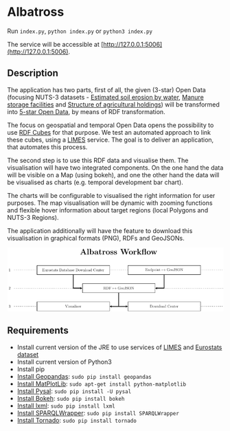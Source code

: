 # Albatross

Run `index.py`, `python index.py` or `python3 index.py`

The service will be accessible at [http://127.0.0.1:5006](http://127.0.0.1:5006).

## Description

The application has two parts, first of all, the given (3-star) Open Data (focusing NUTS-3 datasets - [Estimated soil erosion by water](aei_pr_soiler), [Manure storage facilities](aei_fm_ms) and [Structure of agricultural holdings](ef_r_nuts)) will be transformed into [5-star Open Data](http://5stardata.info/en/), by means of RDF transformation.

The focus on geospatial and temporal Open Data opens the possibility to use [RDF Cubes](https://www.w3.org/TR/vocab-data-cube/) for that purpose. We test an automated approach to link these cubes, using a [LIMES](https://github.com/dice-group/LIMES) service. The goal is to deliver an application, that automates this process.

The second step is to use this RDF data and visualise them. The visualisation will have two integrated components. On the one hand the data will be visible on a Map (using bokeh), and one the other hand the data will be visualised as charts (e.g. temporal development bar chart).

The charts will be configurable to visualised the right information for user purposes. The map visualisation will be dynamic with zooming functions and flexible hover information about target regions (local Polygons and NUTS-3 Regions).

The application additionally will have the feature to download this visualisation in graphical formats (PNG), RDFs and GeoJSONs.

![Workflow](docs/source/img/workflow.png)


## Requirements

- Install current version of the JRE to use services of [LIMES](https://github.com/dice-group/LIMES) and [Eurostats dataset](https://github.com/linked-statistics/eurostat)
- Install current version of Python3
- Install pip
- [Install Geopandas](http://geopandas.org/): `sudo pip install geopandas`
- [Install MatPlotLib](https://matplotlib.org/): `sudo apt-get install python-matplotlib`
- [Install Pysal](http://pysal.readthedocs.io/en/latest/index.html): `sudo pip install -U pysal`
- [Install Bokeh](https://bokeh.pydata.org/en/latest/): `sudo pip install bokeh`
- [Install lxml](http://lxml.de/): `sudo pip install lxml`
- [Install SPARQLWrapper](https://rdflib.github.io/sparqlwrapper/): `sudo pip install SPARQLWrapper`
- [Install Tornado](http://www.tornadoweb.org/en/stable/): `sudo pip install tornado`



[aei_pr_soiler]: https://data.europa.eu/euodp/en/data/dataset/L3AfXzHroGVUIo1xzwJlw
[aei_fm_ms]: http://appsso.eurostat.ec.europa.eu/nui/show.do?dataset=aei_fm_ms&lang=en
[ef_r_nuts]: http://appsso.eurostat.ec.europa.eu/nui/show.do?dataset=ef_r_nuts&lang=de
